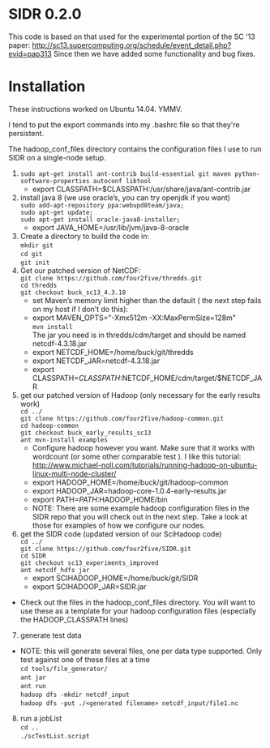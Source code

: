 SIDR 0.2.0
====

This code is based on that used for the experimental portion of the SC '13 paper: http://sc13.supercomputing.org/schedule/event_detail.php?evid=pap313
Since then we have added some functionality and bug fixes.

Installation 
====
These instructions worked on Ubuntu 14.04. YMMV.

I tend to put the export commands into my .bashrc file so that they're persistent.

The hadoop_conf_files directory contains the configuration files I use to run SIDR on a single-node setup. 

1. `sudo apt-get install ant-contrib build-essential git maven python-software-properties autoconf libtool`
    * export CLASSPATH=$CLASSPATH:/usr/share/java/ant-contrib.jar
2. install java 8 (we use oracle’s, you can try openjdk if you want)    
    `sudo add-apt-repository ppa:webupd8team/java;`  
    `sudo apt-get update;`   
    `sudo apt-get install oracle-java8-installer;`
    * export JAVA_HOME=/usr/lib/jvm/java-8-oracle
3. Create a directory to build the code in:   
    `mkdir git`                                  
    `cd git`   
    `git init`   
4. Get our patched version of NetCDF:   
    `git clone https://github.com/four2five/thredds.git`   
    `cd thredds`   
    `git checkout buck_sc13_4.3.18`   
    * set Maven’s memory limit higher than the default ( the next step fails on my host if I don’t do this):     
    * export MAVEN_OPTS="-Xmx512m -XX:MaxPermSize=128m"   
    `mvn install`    
    The jar you need is in thredds/cdm/target and should be named netcdf-4.3.18.jar   
    * export NETCDF_HOME=/home/buck/git/thredds    
    * export NETCDF_JAR=netcdf-4.3.18.jar    
    * export CLASSPATH=$CLASSPATH:$NETCDF_HOME/cdm/target/$NETCDF_JAR    
5. get our patched version of Hadoop (only necessary for the early results work)    
   `cd ../`   
   `git clone https://github.com/four2five/hadoop-common.git`   
   `cd hadoop-common`    
   `git checkout buck_early_results_sc13`    
   `ant mvn-install examples`    
   * Configure hadoop however you want. Make sure that it works with wordcount (or some other comparable test ). I like this tutorial: http://www.michael-noll.com/tutorials/running-hadoop-on-ubuntu-linux-multi-node-cluster/
    * export HADOOP_HOME=/home/buck/git/hadoop-common    
    * export HADOOP_JAR=hadoop-core-1.0.4-early-results.jar    
    * export PATH=$PATH:$HADOOP_HOME/bin    
    * NOTE: There are some example hadoop configuration files in the SIDR repo that you will check out in the next step. Take a look at those for examples of how we configure our nodes.
6. get the SIDR code (updated version of our SciHadoop code)     
   `cd ../`    
   `git clone https://github.com/four2five/SIDR.git`    
   `cd SIDR`     
   `git checkout sc13_experiments_improved`    
   `ant netcdf_hdfs jar`    
    * export SCIHADOOP_HOME=/home/buck/git/SIDR    
    * export SCIHADOOP_JAR=SIDR.jar    
  * Check out the files in the hadoop_conf_files directory. You will want to use these as a template for your hadoop configuration files (especially the HADOOP_CLASSPATH lines)
7. generate test data    
  * NOTE: this will generate several files, one per data type supported. Only test against one of these files at a time    
   `cd tools/file_generator/`    
   `ant jar`    
   `ant run`    
   `hadoop dfs -mkdir netcdf_input`    
   `hadoop dfs -put ./<generated filename> netcdf_input/file1.nc`    
8. run a jobList    
   `cd ..`    
   `./scTestList.script`    

